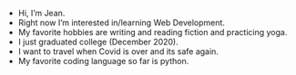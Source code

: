 - Hi, I’m Jean.
- Right now I’m interested in/learning Web Development.
- My favorite hobbies are writing and reading fiction and practicing yoga.
- I just graduated college (December 2020).
- I want to travel when Covid is over and its safe again.
- My favorite coding language so far is python.

